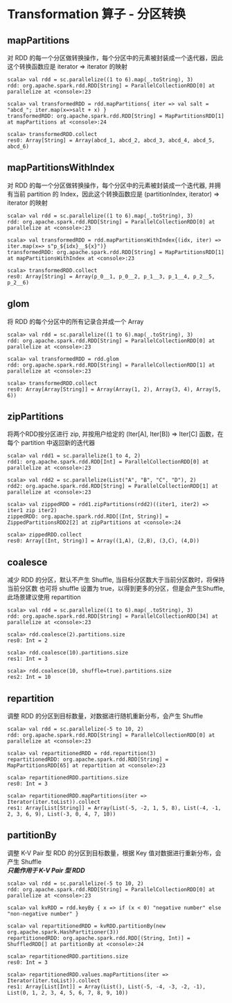 # Transformation 算子 - 分区转换
## mapPartitions
对 RDD 的每一个分区做转换操作，每个分区中的元素被封装成一个迭代器，因此这个转换函数应是 iterator => iterator 的映射
```
scala> val rdd = sc.parallelize((1 to 6).map(_.toString), 3)
rdd: org.apache.spark.rdd.RDD[String] = ParallelCollectionRDD[0] at parallelize at <console>:23

scala> val transformedRDD = rdd.mapPartitions{ iter => val salt = "abcd_"; iter.map(x=>salt + x) }
transformedRDD: org.apache.spark.rdd.RDD[String] = MapPartitionsRDD[1] at mapPartitions at <console>:24

scala> transformedRDD.collect
res0: Array[String] = Array(abcd_1, abcd_2, abcd_3, abcd_4, abcd_5, abcd_6)
```
## mapPartitionsWithIndex
对 RDD 的每一个分区做转换操作，每个分区中的元素被封装成一个迭代器, 并拥有当前 partition 的 Index，因此这个转换函数应是 (partitionIndex, iterator) => iterator 的映射
```
scala> val rdd = sc.parallelize((1 to 6).map(_.toString), 3)
rdd: org.apache.spark.rdd.RDD[String] = ParallelCollectionRDD[0] at parallelize at <console>:23

scala> val transformedRDD = rdd.mapPartitionsWithIndex{(idx, iter) => iter.map(x=> s"p_${idx}__${x}")}
transformedRDD: org.apache.spark.rdd.RDD[String] = MapPartitionsRDD[1] at mapPartitionsWithIndex at <console>:23

scala> transformedRDD.collect
res0: Array[String] = Array(p_0__1, p_0__2, p_1__3, p_1__4, p_2__5, p_2__6)
```
## glom 
将 RDD 的每个分区中的所有记录合并成一个 Array
```
scala> val rdd = sc.parallelize((1 to 6).map(_.toString), 3)
rdd: org.apache.spark.rdd.RDD[String] = ParallelCollectionRDD[0] at parallelize at <console>:23

scala> val transformedRDD = rdd.glom
rdd: org.apache.spark.rdd.RDD[String] = ParallelCollectionRDD[1] at parallelize at <console>:23

scala> transformedRDD.collect
res0: Array[Array[String]] = Array(Array(1, 2), Array(3, 4), Array(5, 6))
```
## zipPartitions
将两个RDD按分区进行 zip, 并按用户给定的 (Iter[A], Iter[B]) => Iter[C] 函数，在每个 partition 中返回新的迭代器
```
scala> val rdd1 = sc.parallelize(1 to 4, 2)
rdd1: org.apache.spark.rdd.RDD[Int] = ParallelCollectionRDD[0] at parallelize at <console>:23

scala> val rdd2 = sc.parallelize(List("A", "B", "C", "D"), 2)
rdd2: org.apache.spark.rdd.RDD[String] = ParallelCollectionRDD[1] at parallelize at <console>:23

scala> val zippedRDD = rdd1.zipPartitions(rdd2)((iter1, iter2) => iter1 zip iter2)
zippedRDD: org.apache.spark.rdd.RDD[(Int, String)] = ZippedPartitionsRDD2[2] at zipPartitions at <console>:24

scala> zippedRDD.collect
res0: Array[(Int, String)] = Array((1,A), (2,B), (3,C), (4,D))
```
## coalesce
减少 RDD 的分区，默认不产生 Shuffle, 当目标分区数大于当前分区数时，将保持当前分区数 
也可将 shuffle 设置为 true，以得到更多的分区，但是会产生Shuffle, 此场景建议使用 repartition 
``` 
scala> val rdd = sc.parallelize((1 to 6).map(_.toString), 3)
rdd: org.apache.spark.rdd.RDD[String] = ParallelCollectionRDD[34] at parallelize at <console>:23

scala> rdd.coalesce(2).partitions.size
res0: Int = 2

scala> rdd.coalesce(10).partitions.size
res1: Int = 3

scala> rdd.coalesce(10, shuffle=true).partitions.size
res2: Int = 10
```
## repartition
调整 RDD 的分区到目标数量，对数据进行随机重新分布，会产生 Shuffle  
```
scala> val rdd = sc.parallelize(-5 to 10, 2)
rdd: org.apache.spark.rdd.RDD[String] = ParallelCollectionRDD[0] at parallelize at <console>:23

scala> val repartitionedRDD = rdd.repartition(3)
repartitionedRDD: org.apache.spark.rdd.RDD[String] = MapPartitionsRDD[65] at repartition at <console>:23

scala> repartitionedRDD.partitions.size
res0: Int = 3

scala> repartitionedRDD.mapPartitions(iter => Iterator(iter.toList)).collect
res1: Array[List[String]] = Array(List(-5, -2, 1, 5, 8), List(-4, -1, 2, 3, 6, 9), List(-3, 0, 4, 7, 10))
```
## partitionBy
调整 K-V Pair 型 RDD 的分区到目标数量，根据 Key 值对数据进行重新分布，会产生 Shuffle  
***只能作用于 K-V Pair 型 RDD***
```
scala> val rdd = sc.parallelize(-5 to 10, 2)
rdd: org.apache.spark.rdd.RDD[String] = ParallelCollectionRDD[0] at parallelize at <console>:23

scala> val kvRDD = rdd.keyBy { x => if (x < 0) "negative number" else "non-negative number" }

scala> val repartitionedRDD = kvRDD.partitionBy(new org.apache.spark.HashPartitioner(3))
repartitionedRDD: org.apache.spark.rdd.RDD[(String, Int)] = ShuffledRDD[] at partitionBy at <console>:24

scala> repartitionedRDD.partitions.size
res0: Int = 3

scala> repartitionedRDD.values.mapPartitions(iter => Iterator(iter.toList)).collect
res1: Array[List[Int]] = Array(List(), List(-5, -4, -3, -2, -1), List(0, 1, 2, 3, 4, 5, 6, 7, 8, 9, 10))
```
